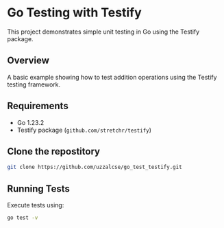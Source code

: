 # Go Testing with Testify

This project demonstrates simple unit testing in Go using the Testify package.

## Overview

A basic example showing how to test addition operations using the Testify testing framework.

## Requirements

- Go 1.23.2
- Testify package (`github.com/stretchr/testify`)

## Clone the repostitory

```bash
git clone https://github.com/uzzalcse/go_test_testify.git
```
## Running Tests

Execute tests using:

```bash
go test -v
```